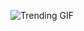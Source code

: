 
<!-- GIF_SECTION -->
![Trending GIF](https://media0.giphy.com/media/v1.Y2lkPThiYjIxNzcyY3hxZGFsZnBvM2l3N2dreDNhaGludXdtNTc5bmp2ZXNhc3Fkb2tjdiZlcD12MV9naWZzX3NlYXJjaCZjdD1n/DPGX0o6YqNwbVC4sB1/giphy.gif)
<!-- END_GIF_SECTION -->
